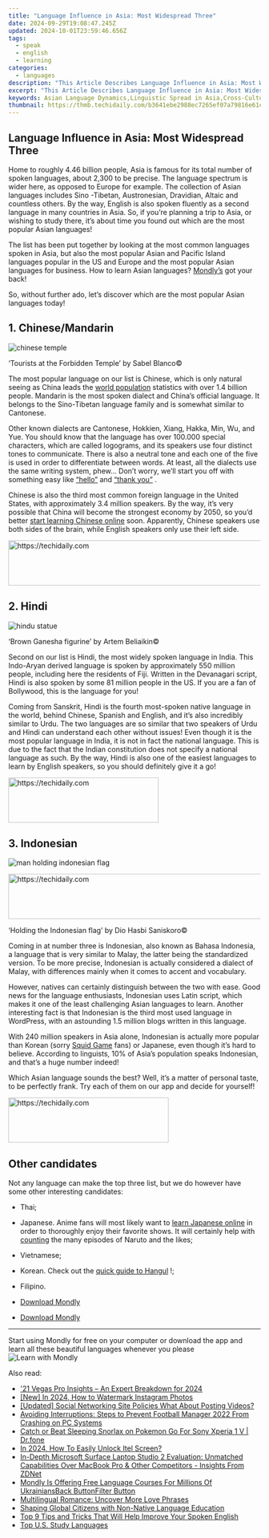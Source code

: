 ```yaml
---
title: "Language Influence in Asia: Most Widespread Three"
date: 2024-09-29T19:08:47.245Z
updated: 2024-10-01T23:59:46.656Z
tags:
  - speak
  - english
  - learning
categories:
  - languages
description: "This Article Describes Language Influence in Asia: Most Widespread Three"
excerpt: "This Article Describes Language Influence in Asia: Most Widespread Three"
keywords: Asian Language Dynamics,Linguistic Spread in Asia,Cross-Cultural Linguistics in Asia,Asia's Top Language Influences,Language Adoption in Asian Regions,Multilingualism Trends in Asia,Major Asian Language Families and Influence
thumbnail: https://thmb.techidaily.com/b3641ebe2988ec7265ef07a79816e61c990d023d2c0afe9a3bce0644ce087752.jpg
---
```


## Language Influence in Asia: Most Widespread Three

 Home to roughly 4.46 billion people, Asia is famous for its total number of spoken languages, about 2,300 to be precise. The language spectrum is wider here, as opposed to Europe for example. The collection of Asian languages includes Sino -Tibetan, Austronesian, Dravidian, Altaic and countless others. By the way, English is also spoken fluently as a second language in many countries in Asia. So, if you’re planning a trip to Asia, or wishing to study there, it’s about time you found out which are the most popular Asian languages!

 The list has been put together by looking at the most common languages spoken in Asia, but also the most popular Asian and Pacific Island languages popular in the US and Europe and the most popular Asian languages for business. How to learn Asian languages? [Mondly’s](https://app.adjust.io/5ixfg4k?campaign=blog-post-id-6345&fallback=https%3A%2F%2Fapp.mondly.com?avangate%5Fsrc=blog-post-id-6345&redirect%5Fandroid=https%3A%2F%2Fplay.google.com%2Fstore%2Fapps%2Fdetails%3Fid%3Dcom.atistudios.mondly.languages&redirect%5Fios=https%3A%2F%2Fitunes.apple.com%2Fapp%2Fid987873536&redirect%5Fmacos=https%3A%2F%2Fapp.mondly.com?avangate%5Fsrc=blog-post-id-6345) got your back!

 So, without further ado, let’s discover which are the most popular Asian languages today!

## 1\. Chinese/Mandarin

![chinese temple](https://edge.mondly.com/blog/wp-content/uploads/2021/12/chinese-temple-960x640.jpg "Top 3 Most Popular Asian Languages 2")

 ‘Tourists at the Forbidden Temple’ by Sabel Blanco©

 The most popular language on our list is Chinese, which is only natural seeing as China leads the [world population](https://shop.mondly.com/affiliate.php?ACCOUNT=ATISTUDI&AFFILIATE=108875&PATH=https://www.mondly.com?AFFILIATE=108875) statistics with over 1.4 billion people. Mandarin is the most spoken dialect and China’s official language. It belongs to the Sino-Tibetan language family and is somewhat similar to Cantonese.

 Other known dialects are Cantonese, Hokkien, Xiang, Hakka, Min, Wu, and Yue. You should know that the language has over 100.000 special characters, which are called logograms, and its speakers use four distinct tones to communicate. There is also a neutral tone and each one of the five is used in order to differentiate between words. At least, all the dialects use the same writing system, phew… Don’t worry, we’ll start you off with something easy like [“hello”](https://shop.mondly.com/affiliate.php?ACCOUNT=ATISTUDI&AFFILIATE=108875&PATH=https://www.mondly.com?AFFILIATE=108875) and [“thank you”](https://shop.mondly.com/affiliate.php?ACCOUNT=ATISTUDI&AFFILIATE=108875&PATH=https://www.mondly.com?AFFILIATE=108875) .

 Chinese is also the third most common foreign language in the United States, with approximately 3.4 million speakers. By the way, it’s very possible that China will become the strongest economy by 2050, so you’d better [start learning Chinese online](https://shop.mondly.com/affiliate.php?ACCOUNT=ATISTUDI&AFFILIATE=108875&PATH=https://www.mondly.com?AFFILIATE=108875)  soon. Apparently, Chinese speakers use both sides of the brain, while English speakers only use their left side.

<!-- affiliate ads begin -->
<a href="https://appsumo.8odi.net/c/5597632/2118319/7443" target="_top" id="2118319">
  <img src="//a.impactradius-go.com/display-ad/7443-2118319" border="0" alt="https://techidaily.com" width="728" height="90"/>
</a>
<img height="0" width="0" src="https://appsumo.8odi.net/i/5597632/2118319/7443" style="position:absolute;visibility:hidden;" border="0" />
<!-- affiliate ads end -->

## 2\. Hindi

![hindu statue](https://edge.mondly.com/blog/wp-content/uploads/2021/12/hindu-statue-960x640.jpg "Top 3 Most Popular Asian Languages 3")

 ‘Brown Ganesha figurine’ by Artem Beliaikin©

 Second on our list is Hindi, the most widely spoken language in India. This Indo-Aryan derived language is spoken by approximately 550 million people, including here the residents of Fiji. Written in the Devanagari script, Hindi is also spoken by some 81 million people in the US. If you are a fan of Bollywood, this is the language for you!

 Coming from Sanskrit, Hindi is the fourth most-spoken native language in the world, behind Chinese, Spanish and English, and it’s also incredibly similar to Urdu. The two languages are so similar that two speakers of Urdu and Hindi can understand each other without issues! Even though it is the most popular language in India, it is not in fact the national language. This is due to the fact that the Indian constitution does not specify a national language as such. By the way, Hindi is also one of the easiest languages to learn by English speakers, so you should definitely give it a go!

<!-- affiliate ads begin -->
<a href="https://aligracehair.sjv.io/c/5597632/1918714/19272" target="_top" id="1918714">
  <img src="//a.impactradius-go.com/display-ad/19272-1918714" border="0" alt="https://techidaily.com" width="300" height="90"/>
</a>
<img height="0" width="0" src="https://aligracehair.sjv.io/i/5597632/1918714/19272" style="position:absolute;visibility:hidden;" border="0" />
<!-- affiliate ads end -->

## 3\. Indonesian

![man holding indonesian flag](https://edge.mondly.com/blog/wp-content/uploads/2021/12/man-holding-indonesian-flag-960x640.jpg "Top 3 Most Popular Asian Languages 4")

<!-- affiliate ads begin -->
<a href="https://bluettius.sjv.io/c/5597632/2139111/17108" target="_top" id="2139111">
  <img src="//a.impactradius-go.com/display-ad/17108-2139111" border="0" alt="https://techidaily.com" width="728" height="90"/>
</a>
<img height="0" width="0" src="https://bluettius.sjv.io/i/5597632/2139111/17108" style="position:absolute;visibility:hidden;" border="0" />
<!-- affiliate ads end -->

 ‘Holding the Indonesian flag’ by Dio Hasbi Saniskoro©

 Coming in at number three is Indonesian, also known as Bahasa Indonesia, a language that is very similar to Malay, the latter being the standardized version. To be more precise, Indonesian is actually considered a dialect of Malay, with differences mainly when it comes to accent and vocabulary.

 However, natives can certainly distinguish between the two with ease. Good news for the language enthusiasts, Indonesian uses Latin script, which makes it one of the least challenging Asian languages to learn. Another interesting fact is that Indonesian is the third most used language in WordPress, with an astounding 1.5 million blogs written in this language.

 With 240 million speakers in Asia alone, Indonesian is actually more popular than Korean (sorry [Squid Game](https://shop.mondly.com/affiliate.php?ACCOUNT=ATISTUDI&AFFILIATE=108875&PATH=https://www.mondly.com?AFFILIATE=108875)  fans) or Japanese, even though it’s hard to believe. According to linguists, 10% of Asia’s population speaks Indonesian, and that’s a huge number indeed!

 Which Asian language sounds the best? Well, it’s a matter of personal taste, to be perfectly frank. Try each of them on our app and decide for yourself!

<!-- affiliate ads begin -->
<a href="https://25home.pxf.io/c/5597632/2148647/16836" target="_top" id="2148647">
  <img src="//a.impactradius-go.com/display-ad/16836-2148647" border="0" alt="https://techidaily.com" width="320" height="90"/>
</a>
<img height="0" width="0" src="https://25home.pxf.io/i/5597632/2148647/16836" style="position:absolute;visibility:hidden;" border="0" />
<!-- affiliate ads end -->

## Other candidates

 Not any language can make the top three list, but we do however have some other interesting candidates:

* Thai;
* Japanese. Anime fans will most likely want to [learn Japanese online](https://shop.mondly.com/affiliate.php?ACCOUNT=ATISTUDI&AFFILIATE=108875&PATH=https://www.mondly.com?AFFILIATE=108875)  in order to thoroughly enjoy their favorite shows. It will certainly help with [counting](https://shop.mondly.com/affiliate.php?ACCOUNT=ATISTUDI&AFFILIATE=108875&PATH=https://www.mondly.com?AFFILIATE=108875)  the many episodes of Naruto and the likes;
* Vietnamese;
* Korean. Check out the [quick guide to Hangul](https://shop.mondly.com/affiliate.php?ACCOUNT=ATISTUDI&AFFILIATE=108875&PATH=https://www.mondly.com?AFFILIATE=108875) !;
* Filipino.

* [Download Mondly](https://www.facebook.com/sharer/sharer.php?u=https%3A%2F%2Fwww.mondly.com%2Fblog%2Fmost-popular-asian-languages%2F&t=Top+3+Most+Popular+Asian+Languages "Share on Facebook")
* [Download Mondly](https://shop.mondly.com/affiliate.php?ACCOUNT=ATISTUDI&AFFILIATE=108875&PATH=https://www.mondly.com?AFFILIATE=108875)

---

 Start using Mondly for free on your computer or download the app and learn all these beautiful languages whenever you please ![Learn with Mondly](https://adjt.mondly.com/5ixfg4k?campaign=blog-post-id-6345&fallback=https%3A%2F%2Fapp.mondly.com%3Futm%5Fmedium%3Dblog%5Fblog-post-id-6345%26utm%5Fsource%3Dblog-post-id-6345&redirect%5Fmacos=https%3A%2F%2Fapp.mondly.com%3Futm%5Fmedium%3Dblog%5Fblog-post-id-6345%26utm%5Fsource%3Dblog-post-id-6345&redirect%5Fandroid=https%3A%2F%2Fplay.google.com%2Fstore%2Fapps%2Fdetails%3Fid%3Dcom.atistudios.mondly.languages%3Futm%5Fmedium%3Dblog%5Fblog-post-id-6345%26utm%5Fsource%3Dblog-post-id-6345&redirect%5Fios=https%3A%2F%2Fapps.apple.com%2Fapp%2Fapple-store%2Fid987873536%3Fpt%3D78954800%26ct%3Dblog-post-id-6345%26mt%3D8 "Learn with Mondly")

<ins class="adsbygoogle"
     style="display:block"
     data-ad-format="autorelaxed"
     data-ad-client="ca-pub-7571918770474297"
     data-ad-slot="1223367746"></ins>

<ins class="adsbygoogle"
     style="display:block"
     data-ad-client="ca-pub-7571918770474297"
     data-ad-slot="8358498916"
     data-ad-format="auto"
     data-full-width-responsive="true"></ins>

<span class="atpl-alsoreadstyle">Also read:</span>
<div><ul>
<li><a href="https://extra-hints.techidaily.com/21-vegas-pro-insights-an-expert-breakdown-for-2024/"><u>'21 Vegas Pro Insights – An Expert Breakdown for 2024</u></a></li>
<li><a href="https://instagram-video-files.techidaily.com/new-in-2024-how-to-watermark-instagram-photos/"><u>[New] In 2024, How to Watermark Instagram Photos</u></a></li>
<li><a href="https://facebook-video-recording.techidaily.com/updated-social-networking-site-policies-what-about-posting-videos/"><u>[Updated] Social Networking Site Policies What About Posting Videos?</u></a></li>
<li><a href="https://tiktok-video-files.techidaily.com/avoiding-interruptions-steps-to-prevent-football-manager-2022-from-crashing-on-pc-systems/"><u>Avoiding Interruptions: Steps to Prevent Football Manager 2022 From Crashing on PC Systems</u></a></li>
<li><a href="https://android-pokemon-go.techidaily.com/catch-or-beat-sleeping-snorlax-on-pokemon-go-for-sony-xperia-1-v-drfone-by-drfone-virtual-android/"><u>Catch or Beat Sleeping Snorlax on Pokemon Go For Sony Xperia 1 V | Dr.fone</u></a></li>
<li><a href="https://unlock-android.techidaily.com/in-2024-how-to-easily-unlock-itel-screen-by-drfone-android/"><u>In 2024, How To Easily Unlock Itel Screen?</u></a></li>
<li><a href="https://win-latest.techidaily.com/in-depth-microsoft-surface-laptop-studio-2-evaluation-unmatched-capabilities-over-macbook-pro-and-other-competitors-insights-from-zdnet/"><u>In-Depth Microsoft Surface Laptop Studio 2 Evaluation: Unmatched Capabilities Over MacBook Pro & Other Competitors - Insights From ZDNet</u></a></li>
<li><a href="https://mondly-stories.techidaily.com/mondly-is-offering-free-language-courses-for-millions-of-ukrainiansback-buttonfilter-button/"><u>Mondly Is Offering Free Language Courses For Millions Of UkrainiansBack ButtonFilter Button</u></a></li>
<li><a href="https://mondly-stories.techidaily.com/multilingual-romance-uncover-more-love-phrases/"><u>Multilingual Romance: Uncover More Love Phrases</u></a></li>
<li><a href="https://mondly-stories.techidaily.com/shaping-global-citizens-with-non-native-language-education/"><u>Shaping Global Citizens with Non-Native Language Education</u></a></li>
<li><a href="https://mondly-stories.techidaily.com/top-9-tips-and-tricks-that-will-help-improve-your-spoken-english/"><u>Top 9 Tips and Tricks That Will Help Improve Your Spoken English</u></a></li>
<li><a href="https://mondly-stories.techidaily.com/top-us-study-languages/"><u>Top U.S. Study Languages</u></a></li>
</ul></div>

